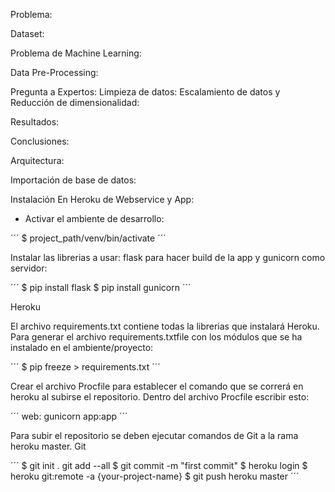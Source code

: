 Problema:

Dataset:

Problema de Machine Learning:

Data Pre-Processing:

Pregunta a Expertos:
Limpieza de datos:
Escalamiento de datos y Reducción de dimensionalidad:

Resultados:

Conclusiones:

Arquitectura:

Importación de base de datos:

Instalación En Heroku de Webservice y App:

- Activar el ambiente de desarrollo:

´´´
$ project_path/venv/bin/activate
´´´

Instalar las librerias a usar: flask para hacer build de la app y gunicorn como servidor:

´´´
$ pip install flask
$ pip install gunicorn
´´´

Heroku

El archivo requirements.txt contiene todas la librerias que instalará Heroku. Para generar el 
archivo requirements.txtfile con los módulos que se ha instalado en el ambiente/proyecto:

´´´
$ pip freeze > requirements.txt
´´´

Crear el archivo Procfile para establecer el comando que se correrá en heroku al subirse el repositorio.
Dentro del archivo Procfile escribir esto:

´´´
web: gunicorn app:app
´´´

Para subir el repositorio se deben ejecutar comandos de Git a la rama heroku master.
Git

´´´
$ git init .
git add --all
$ git commit -m "first commit"
$ heroku login
$ heroku git:remote -a {your-project-name}
$ git push heroku master
´´´